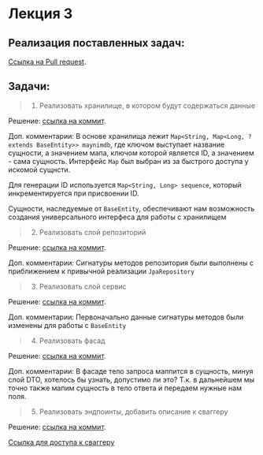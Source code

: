 # Лекция 3

## Реализация поставленных задач:

[Ссылка на Pull request](https://github.com/Maynim/ylab-spring/pull/1).

## Задачи:

>1. Реализовать хранилище, в котором будут содержаться данные

Решение: [ссылка на коммит](https://github.com/Maynim/ylab-spring/pull/1/commits/3f38e86b11c8e84f1dc29f6d8648fecdbfad65fc).

Доп. комментарии: В основе хранилища лежит `Map<String, Map<Long, ? extends BaseEntity>> maynimdb`, где ключом выступает название
сущности, а значением мапа, ключом которой является ID, а значением - сама сущность. Интерфейс `Map` был выбран из за
быстрого доступа у искомой сущнсти.

Для генерации ID используется `Map<String, Long> sequence`, который инкрементируется при присвоении ID.

Сущности, наследуемые от `BaseEntity`, обеспечивают нам возможность создания универсального интерфеса для работы
с хранилищем

>2. Реализовать слой репозиторий

Решение: [ссылка на коммит](https://github.com/Maynim/ylab-spring/pull/1/commits/a3f80a739a94f5052c4ff17d1fb086a7d569071d).

Доп. комментарии: Сигнатуры методов репозитория были выполнены с приближением к привычной реализации `JpaRepository`

>3. Реализовать слой сервис

Решение: [ссылка на коммит](https://github.com/Maynim/ylab-spring/pull/1/commits/cee46ef60b16eb051c8d62c43a79e8d3db3b7df2).

Доп. комментарии: Первоначально данные сигнатуры методов были изменены для работы с `BaseEntity`

>4. Реализовать фасад

Решение: [ссылка на коммит](https://github.com/Maynim/ylab-spring/pull/1/commits/76a2abaede489bb91ebbbc1925a97f4b8d267117).

Доп. комментарии: В фасаде тело запроса маппится в сущность, минуя слой DTO, хотелось бы узнать, допустимо ли это?
Т.к. в дальнейшем мы точно также мапим сущность в тело ответа и передаем нужные нам поля.

>5. Реализовать эндпоинты, добавить описание к сваггеру

Решение: [ссылка на коммит](https://github.com/Maynim/ylab-spring/pull/1/commits/5d9fc2ae0bc79461e3f171d5faf63127c5dbb9a3).

[Ссылка для доступа к сваггеру](http://localhost:8091/app/swagger-ui/index.html)